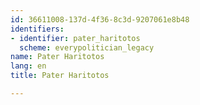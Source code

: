 ```yaml
---
id: 36611008-137d-4f36-8c3d-9207061e8b48
identifiers:
- identifier: pater_haritotos
  scheme: everypolitician_legacy
name: Pater Haritotos
lang: en
title: Pater Haritotos

---
```

